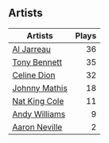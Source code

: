 ## Artists
Artists | Plays 
----- | -----: 
[Al Jarreau](/artists/al-jarreau-1769) | 36
[Tony Bennett](/artists/tony-bennett-2564) | 35
[Celine Dion](/artists/celine-dion-39068) | 32
[Johnny Mathis](/artists/johnny-mathis-14581) | 18
[Nat King Cole](/artists/nat-king-cole-3428) | 11
[Andy Williams](/artists/andy-williams-16425) | 9
[Aaron Neville](/artists/aaron-neville-384) | 2


